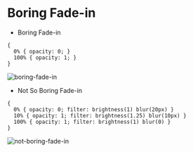 # Boring Fade-in

- Boring Fade-in

```
{
  0% { opacity: 0; }
  100% { opacity: 1; }
}
```
![boring-fade-in](https://user-images.githubusercontent.com/55726998/182012266-66870727-2af4-477c-b4c8-a6ea9989c570.gif)

- Not So Boring Fade-in

```
{
  0% { opacity: 0; filter: brightness(1) blur(20px) }
  10% { opacity: 1; filter: brightness(1.25) blur(10px) }
  100% { opacity: 1; filter: brightness(1) blur(0) }
}
```
![not-boring-fade-in](https://user-images.githubusercontent.com/55726998/182012269-1c98af06-aee4-4b70-9453-c66e5d8faf43.gif)

